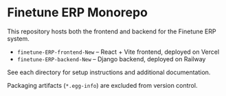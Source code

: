 # Finetune ERP Monorepo

This repository hosts both the frontend and backend for the Finetune ERP system.

- `finetune-ERP-frontend-New` – React + Vite frontend, deployed on Vercel
- `finetune-ERP-backend-New` – Django backend, deployed on Railway

See each directory for setup instructions and additional documentation.

Packaging artifacts (`*.egg-info`) are excluded from version control.
